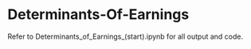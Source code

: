 # Determinants-Of-Earnings

Refer to Determinants_of_Earnings_(start).ipynb for all output and code.
